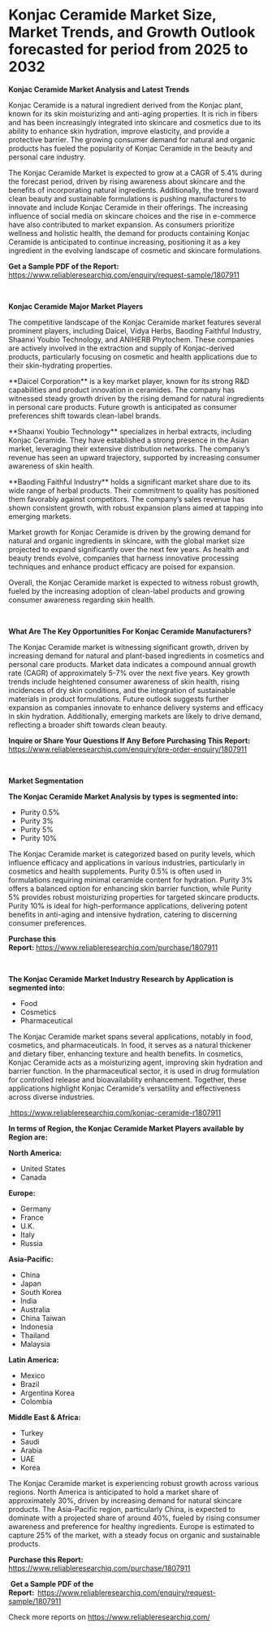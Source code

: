 <p><h1>Konjac Ceramide Market Size, Market Trends, and Growth Outlook forecasted for period from 2025 to 2032</h1></p><p><strong>Konjac Ceramide Market Analysis and Latest Trends</strong></p>
<p><p>Konjac Ceramide is a natural ingredient derived from the Konjac plant, known for its skin moisturizing and anti-aging properties. It is rich in fibers and has been increasingly integrated into skincare and cosmetics due to its ability to enhance skin hydration, improve elasticity, and provide a protective barrier. The growing consumer demand for natural and organic products has fueled the popularity of Konjac Ceramide in the beauty and personal care industry.</p><p>The Konjac Ceramide Market is expected to grow at a CAGR of 5.4% during the forecast period, driven by rising awareness about skincare and the benefits of incorporating natural ingredients. Additionally, the trend toward clean beauty and sustainable formulations is pushing manufacturers to innovate and include Konjac Ceramide in their offerings. The increasing influence of social media on skincare choices and the rise in e-commerce have also contributed to market expansion. As consumers prioritize wellness and holistic health, the demand for products containing Konjac Ceramide is anticipated to continue increasing, positioning it as a key ingredient in the evolving landscape of cosmetic and skincare formulations.</p></p>
<p><strong>Get a Sample PDF of the Report:&nbsp;</strong> <a href="https://www.reliableresearchiq.com/enquiry/request-sample/1807911?utm_campaign=3279&utm_medium=2&utm_source=Github&utm_content=ia&utm_term=01042025&utm_id=konjac-ceramide">https://www.reliableresearchiq.com/enquiry/request-sample/1807911</a></p>
<p>&nbsp;</p>
<p><strong>Konjac Ceramide Major Market Players</strong></p>
<p><p>The competitive landscape of the Konjac Ceramide market features several prominent players, including Daicel, Vidya Herbs, Baoding Faithful Industry, Shaanxi Youbio Technology, and ANIHERB Phytochem. These companies are actively involved in the extraction and supply of Konjac-derived products, particularly focusing on cosmetic and health applications due to their skin-hydrating properties.</p><p>**Daicel Corporation** is a key market player, known for its strong R&D capabilities and product innovation in ceramides. The company has witnessed steady growth driven by the rising demand for natural ingredients in personal care products. Future growth is anticipated as consumer preferences shift towards clean-label brands.</p><p>**Shaanxi Youbio Technology** specializes in herbal extracts, including Konjac Ceramide. They have established a strong presence in the Asian market, leveraging their extensive distribution networks. The company’s revenue has seen an upward trajectory, supported by increasing consumer awareness of skin health.</p><p>**Baoding Faithful Industry** holds a significant market share due to its wide range of herbal products. Their commitment to quality has positioned them favorably against competitors. The company’s sales revenue has shown consistent growth, with robust expansion plans aimed at tapping into emerging markets.</p><p>Market growth for Konjac Ceramide is driven by the growing demand for natural and organic ingredients in skincare, with the global market size projected to expand significantly over the next few years. As health and beauty trends evolve, companies that harness innovative processing techniques and enhance product efficacy are poised for expansion. </p><p>Overall, the Konjac Ceramide market is expected to witness robust growth, fueled by the increasing adoption of clean-label products and growing consumer awareness regarding skin health.</p></p>
<p>&nbsp;</p>
<p><strong>What Are The Key Opportunities For Konjac Ceramide Manufacturers?</strong></p>
<p><p>The Konjac Ceramide market is witnessing significant growth, driven by increasing demand for natural and plant-based ingredients in cosmetics and personal care products. Market data indicates a compound annual growth rate (CAGR) of approximately 5-7% over the next five years. Key growth trends include heightened consumer awareness of skin health, rising incidences of dry skin conditions, and the integration of sustainable materials in product formulations. Future outlook suggests further expansion as companies innovate to enhance delivery systems and efficacy in skin hydration. Additionally, emerging markets are likely to drive demand, reflecting a broader shift towards clean beauty.</p></p>
<p><strong>Inquire or Share Your Questions If Any Before Purchasing This Report:</strong> <a href="https://www.reliableresearchiq.com/enquiry/pre-order-enquiry/1807911?utm_campaign=3279&utm_medium=2&utm_source=Github&utm_content=ia&utm_term=01042025&utm_id=konjac-ceramide">https://www.reliableresearchiq.com/enquiry/pre-order-enquiry/1807911</a></p>
<p>&nbsp;</p>
<p><strong>Market Segmentation</strong></p>
<p><strong>The Konjac Ceramide Market Analysis by types is segmented into:</strong></p>
<p><ul><li>Purity 0.5%</li><li>Purity 3%</li><li>Purity 5%</li><li>Purity 10%</li></ul></p>
<p><p>The Konjac Ceramide market is categorized based on purity levels, which influence efficacy and applications in various industries, particularly in cosmetics and health supplements. Purity 0.5% is often used in formulations requiring minimal ceramide content for hydration. Purity 3% offers a balanced option for enhancing skin barrier function, while Purity 5% provides robust moisturizing properties for targeted skincare products. Purity 10% is ideal for high-performance applications, delivering potent benefits in anti-aging and intensive hydration, catering to discerning consumer preferences.</p></p>
<p><strong>Purchase this Report:&nbsp;</strong><a href="https://www.reliableresearchiq.com/purchase/1807911?utm_campaign=3279&utm_medium=2&utm_source=Github&utm_content=ia&utm_term=01042025&utm_id=konjac-ceramide">https://www.reliableresearchiq.com/purchase/1807911</a></p>
<p>&nbsp;</p>
<p><strong>The Konjac Ceramide Market Industry Research by Application is segmented into:</strong></p>
<p><ul><li>Food</li><li>Cosmetics</li><li>Pharmaceutical</li></ul></p>
<p><p>The Konjac Ceramide market spans several applications, notably in food, cosmetics, and pharmaceuticals. In food, it serves as a natural thickener and dietary fiber, enhancing texture and health benefits. In cosmetics, Konjac Ceramide acts as a moisturizing agent, improving skin hydration and barrier function. In the pharmaceutical sector, it is used in drug formulation for controlled release and bioavailability enhancement. Together, these applications highlight Konjac Ceramide's versatility and effectiveness across diverse industries.</p></p>
<p><a href="https://www.reliableresearchiq.com/konjac-ceramide-r1807911?utm_campaign=3279&utm_medium=2&utm_source=Github&utm_content=ia&utm_term=01042025&utm_id=konjac-ceramide">&nbsp;https://www.reliableresearchiq.com/konjac-ceramide-r1807911</a></p>
<p><strong>In terms of Region, the Konjac Ceramide Market Players available by Region are:</strong></p>
<p>
    <p> <strong> North America: </strong>
        <ul>
            <li>United States</li>
            <li>Canada</li>
        </ul>
        </p> 
    <p> <strong> Europe: </strong>
        <ul>
            <li>Germany</li>
            <li>France</li>
            <li>U.K.</li>
            <li>Italy</li>
            <li>Russia</li>
        </ul>
        </p> 
    <p> <strong> Asia-Pacific: </strong>
        <ul>
            <li>China</li>
            <li>Japan</li>
            <li>South Korea</li>
            <li>India</li>
            <li>Australia</li>
            <li>China Taiwan</li>
            <li>Indonesia</li>
            <li>Thailand</li>
            <li>Malaysia</li>
        </ul>
        </p> 
    <p> <strong> Latin America: </strong>
        <ul>
            <li>Mexico</li>
            <li>Brazil</li>
            <li>Argentina Korea</li>
            <li>Colombia</li>
        </ul>
        </p> 
    <p> <strong> Middle East & Africa: </strong>
        <ul>
            <li>Turkey</li>
            <li>Saudi</li>
            <li>Arabia</li>
            <li>UAE</li>
            <li>Korea</li>
        </ul>
    </p>
    </p>
<p><p>The Konjac Ceramide market is experiencing robust growth across various regions. North America is anticipated to hold a market share of approximately 30%, driven by increasing demand for natural skincare products. The Asia-Pacific region, particularly China, is expected to dominate with a projected share of around 40%, fueled by rising consumer awareness and preference for healthy ingredients. Europe is estimated to capture 25% of the market, with a steady focus on organic and sustainable products.</p></p>
<p><strong>Purchase this Report: </strong><a href="https://www.reliableresearchiq.com/purchase/1807911?utm_campaign=3279&utm_medium=2&utm_source=Github&utm_content=ia&utm_term=01042025&utm_id=konjac-ceramide">https://www.reliableresearchiq.com/purchase/1807911</a></p>
<p>&nbsp;<strong>Get a Sample PDF of the Report:&nbsp;&nbsp;</strong><a href="https://www.reliableresearchiq.com/enquiry/request-sample/1807911?utm_campaign=3279&utm_medium=2&utm_source=Github&utm_content=ia&utm_term=01042025&utm_id=konjac-ceramide">https://www.reliableresearchiq.com/enquiry/request-sample/1807911</a></p>
<p><strong></strong></p>
<p>Check more reports on <a href="https://www.reliableresearchiq.com/?utm_campaign=3279&utm_medium=2&utm_source=Github&utm_content=ia&utm_term=01042025&utm_id=konjac-ceramide">https://www.reliableresearchiq.com/</a></p>